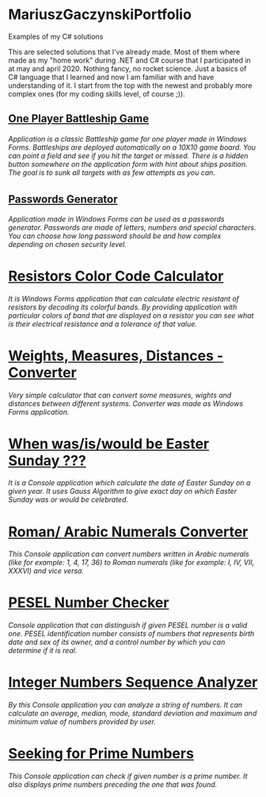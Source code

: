 # MariuszGaczynskiPortfolio
Examples of my C# solutions

This are selected solutions that I've already made. Most of them where made as my "home work" during .NET and C# course that I participated in at may and april 2020.
Nothing fancy, no rocket science. Just a basics of C# language that I learned and now I am familiar with and have understanding of it. I start from the top with the newest and probably more complex ones (for my coding skills level, of course ;)).

## [One Player Battleship Game](https://github.com/MariuszGaczynski/Zadanie20_Statki/tree/master/Zadanie20_Statki)
###### Application is a classic Battleship game for one player made in Windows Forms. Battleships are deployed automatically on a 10X10 game board. You can point a field and see if you hit the target or missed. There is a hidden button somewhere on the application form with hint about ships position. The goal is to sunk all targets with as few attempts as you can.


## [Passwords Generator](https://github.com/MariuszGaczynski/Zadanie19_GeneratorHasel2/tree/master/Zadanie19_GeneratorHasel2)
###### Application made in Windows Forms can be used as a passwords generator. Passwords are made of letters, numbers and special characters. You can choose how long password should be and how complex depending on chosen security level.


# [Resistors Color Code Calculator](https://github.com/MariuszGaczynski/Zadanie15_Rezystory/tree/master/Zadanie15_Rezystory)
###### It is Windows Forms application that can calculate electric resistant of resistors by decoding its colorful bands. By providing application with particular colors of band that are displayed on a resistor you can see what is their electrical resistance and a tolerance of that value.


# [Weights, Measures, Distances - Converter](https://github.com/MariuszGaczynski/Zadanie17_WagiMiaryPredkosci/tree/master/Zadanie17_WagiMiaryPredkosci)
###### Very simple calculator that can convert some measures, wights and distances between different systems. Converter was made as Windows Forms application.


# [When was/is/would be Easter Sunday ???](https://github.com/MariuszGaczynski/Zadanie7_DataWielkanocy/tree/master/Zadanie7_DataWielkanocy)
###### It is a Console application which calculate the date of Easter Sunday on a given year. It uses Gauss Algorithm to give exact day on which Easter Sunday was or would be celebrated.


# [Roman/ Arabic Numerals Converter](https://github.com/MariuszGaczynski/Zadanie5_LiczbyRzymskie/tree/master/Zadanie5_LiczbyRzymskie)
###### This Console application can convert numbers written in Arabic numerals (like for example: 1, 4, 17, 36)  to Roman numerals (like for example: I, IV, VII, XXXVI)  and vice versa.


# [PESEL Number Checker](https://github.com/MariuszGaczynski/Zadanie10_NumerPESEL/tree/master/Zadanie10_NumerPESEL)
###### Console application that can distinguish if given PESEL number is a valid one. PESEL identification number consists of numbers that represents birth date and sex of its owner, and a control number by which you can determine if it is real.


# [Integer Numbers Sequence Analyzer](https://github.com/MariuszGaczynski/Zadanie12_AnalizaLiczb/tree/master/Zadanie12_AnalizaLiczb)
###### By this Console application you can analyze a string of numbers. It can calculate an average, median, mode, standard deviation and maximum and minimum value of numbers provided by user.


# [Seeking for Prime Numbers](https://github.com/MariuszGaczynski/Zadanie3_LiczbyPierwsze/tree/master/Zadanie3_LiczbyPierwsze)
###### This Console application can check if given number is a prime number. It also displays prime numbers preceding the one that was found.
